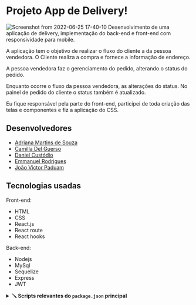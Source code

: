 #  Projeto App de Delivery!
![Screenshot from 2022-06-25 17-40-10](https://user-images.githubusercontent.com/29557187/175789959-e62383f8-560d-4027-8c8a-8d174fae3872.png)
Desenvolvimento de uma aplicação de delivery, implementação do back-end e front-end com responsividade para mobile.

A aplicação tem o objetivo de realizar o fluxo do cliente a da pessoa vendedora.
O Cliente realiza a compra e fornece a informação de endereço.

A pessoa vendedora faz o gerenciamento do pedido, alterando o status do pedido.

Enquanto ocorre o fluxo da pessoa vendedora, as alterações do status. No painel de pedido do cliente o status também é atualizado.

Eu fique responsável pela parte do front-end, participei de toda criação das telas e componentes e fiz a aplicação do CSS.

## Desenvolvedores
- [Adriana Martins de Souza](https://www.linkedin.com/in/adriana-ms/)
- [Camilla Del Guerso](https://www.linkedin.com/in/camilla-del-guerso/)
- [Daniel Custódio](https://www.linkedin.com/in/danielscustodio/)
- [Emmanuel Rodrigues](https://www.linkedin.com/in/emmanuel-rodrigues-906ab91ba/)
- [João Victor Paduam](https://www.linkedin.com/in/joaovictorpaduam/)

## Tecnologias usadas
Front-end:
>
- HTML
- CSS
- React.js
- React route
- React hooks

Back-end:
> 
- Nodejs
- MySql
- Sequelize
- Express
- JWT


<details>
  <summary>
    <strong>🪛 Scripts relevantes do <code>package.json</code> principal</strong>
  </summary><br>

  **São os scripts da raiz do projeto (`./package.json`) e não das aplicações individuais `./front-end/package.json` e `./back-end/package.json`**:

  - `start`: Limpa as portas `3000` e `3001` e simula a inicialização no avaliador. Também prepara o campo rodando o `Sequelize` para restaurar o **banco de dados de testes** (final `-test`) e sobe a aplicação com `pm2` em modo `fork` (uma instância para cada aplicação). Nesse modo, as alterações não são assistidas;
    - *uso (na raiz do projeto): `npm start`*

  - `stop`: Para e deleta as aplicações rodando no `pm2`;
    - *uso (na raiz do projeto): `npm stop`*

  - `dev`: Limpa as portas `3000` e `3001` e sobe a aplicação com `pm2` em modo `fork` (uma instância pra cada aplicação). Nesse modo, as atualizações são assistidas (modo `watch`);
    - *uso (na raiz do projeto): `npm run dev`*

  - `dev:prestart`: A partir da raiz, esse comando faz o processo de instalação de dependências (`npm i`) nos dois projetos (`./front-end` e `./back-end`) e roda o `Sequelize` no `./back-end` (lembrar de configurar o `.env` no mesmo);
    - *uso (na raiz do projeto): `npm run dev:prestart`*

  - `db:reset`: Roda os scripts do `Sequelize` restaurando o **banco de dados de desenvolvimento** (final `-dev`). Utilize esse script caso ocorra algum problema no seu banco local;
    - *uso (na raiz do projeto): `npm run db:reset`*

  - `db:reset:debug`: Roda os scripts do `Sequelize` restaurando o **banco de dados de desenvolvimento** (final `-dev`). Utilize esse script caso ocorra algum problema no seu banco local. Esse comando também é capaz de retornar informações detalhadas de erros (quando ocorrerem no processo);
    - *uso (na raiz do projeto): `npm run db:reset:debug`*

  - `test <nomes-dos-arquivos>`: Roda todos os testes (ou uma parte deles caso `<nomes-dos-arquivos>` seja definido) utilizando o **banco de dados de testes** (final `-test`);
    - *uso (na raiz do projeto): `npm test`, `npm test 01login 02register` ou ainda `npm run test 01 02`*

  - `test:dev <nomes-dos-arquivos>`: Roda todos os testes (ou uma parte deles caso `<nomes-dos-arquivos>` seja definido) utilizando o **banco de dados de desenvolvimento** (final `-dev`); 
    - *uso (na raiz do projeto): `npm run test:dev`, `npm run test:dev 01login 02register` ou ainda `npm test:dev 01 02`*;

  - `test:dev:open <nomes-dos-arquivos>`: Roda todos os testes (ou uma parte deles caso `<nomes-dos-arquivos>` seja definido) utilizando o **banco de dados de desenvolvimento** (final `-dev`), exemplo `npm test:dev:open 01login 02register` ou ainda `npm test:dev:open 01 02`. Esse teste deve abrir uma janela mostrando o comportamento das páginas;
    - *uso (na raiz do projeto): `npm run test:dev:open`, `npm run test:dev:open 01login 02register` ou ainda `npm test:dev:open 01 02`*;

  - `test:dev:report "<nomes-dos-arquivos>"`: Roda todos os testes (ou uma parte deles caso `"<nomes-dos-arquivos>"` seja definido) utilizando o **banco de dados de desenvolvimento** (final `-dev`). Esse teste devolve um output em texto com o resultado de todos os testes. Os `logs` são gerados em `./__tests__/reports`.
    - *uso (na raiz do projeto): `npm run test:dev:report`, `npm run test:dev:report "01login 02register"` ou ainda `npm run test:dev:report "01 02"`*;

</details>

